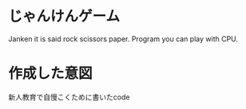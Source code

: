 # じゃんけんゲーム
Janken it is said rock scissors paper. Program you can play with CPU.

# 作成した意図
新人教育で自慢こくために書いたcode
